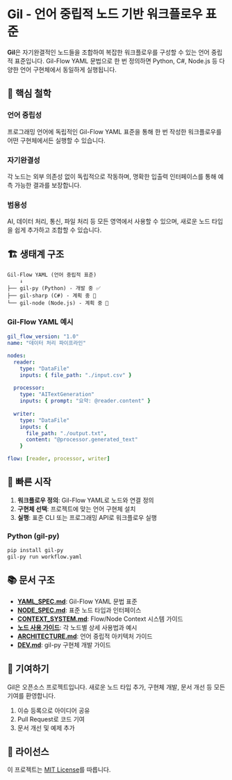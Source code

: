 # Gil - 언어 중립적 노드 기반 워크플로우 표준

**Gil**은 자기완결적인 노드들을 조합하여 복잡한 워크플로우를 구성할 수 있는 언어 중립적 표준입니다. Gil-Flow YAML 문법으로 한 번 정의하면 Python, C#, Node.js 등 다양한 언어 구현체에서 동일하게 실행됩니다.

## 🎯 핵심 철학

### 언어 중립성
프로그래밍 언어에 독립적인 Gil-Flow YAML 표준을 통해 한 번 작성한 워크플로우를 어떤 구현체에서든 실행할 수 있습니다.

### 자기완결성
각 노드는 외부 의존성 없이 독립적으로 작동하며, 명확한 입출력 인터페이스를 통해 예측 가능한 결과를 보장합니다.

### 범용성
AI, 데이터 처리, 통신, 파일 처리 등 모든 영역에서 사용할 수 있으며, 새로운 노드 타입을 쉽게 추가하고 조합할 수 있습니다.

## 🏗 생태계 구조

```
Gil-Flow YAML (언어 중립적 표준)
    ↓
├── gil-py (Python) - 개발 중 ✅
├── gil-sharp (C#) - 계획 중 🚧  
└── gil-node (Node.js) - 계획 중 🚧
```

### Gil-Flow YAML 예시
```yaml
gil_flow_version: "1.0"
name: "데이터 처리 파이프라인"

nodes:
  reader:
    type: "DataFile"
    inputs: { file_path: "./input.csv" }
  
  processor:
    type: "AITextGeneration" 
    inputs: { prompt: "요약: @reader.content" }
  
  writer:
    type: "DataFile"
    inputs: { 
      file_path: "./output.txt",
      content: "@processor.generated_text" 
    }

flow: [reader, processor, writer]
```

## 🚀 빠른 시작

1. **워크플로우 정의**: Gil-Flow YAML로 노드와 연결 정의
2. **구현체 선택**: 프로젝트에 맞는 언어 구현체 설치
3. **실행**: 표준 CLI 또는 프로그래밍 API로 워크플로우 실행

### Python (gil-py)
```bash
pip install gil-py
gil-py run workflow.yaml
```

## 📚 문서 구조

- **[YAML_SPEC.md](docs/YAML_SPEC.md)**: Gil-Flow YAML 문법 표준
- **[NODE_SPEC.md](docs/NODE_SPEC.md)**: 표준 노드 타입과 인터페이스
- **[CONTEXT_SYSTEM.md](docs/CONTEXT_SYSTEM.md)**: Flow/Node Context 시스템 가이드
- **[노드 사용 가이드](docs/nodes/)**: 각 노드별 상세 사용법과 예시
- **[ARCHITECTURE.md](docs/ARCHITECTURE.md)**: 언어 중립적 아키텍처 가이드
- **[DEV.md](docs/DEV.md)**: gil-py 구현체 개발 가이드

## 🤝 기여하기

Gil은 오픈소스 프로젝트입니다. 새로운 노드 타입 추가, 구현체 개발, 문서 개선 등 모든 기여를 환영합니다.

1. 이슈 등록으로 아이디어 공유
2. Pull Request로 코드 기여
3. 문서 개선 및 예제 추가

## 📄 라이선스

이 프로젝트는 [MIT License](LICENSE)를 따릅니다.
